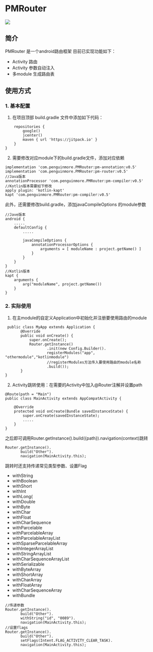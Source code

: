 # PMRouter
[![](https://jitpack.io/v/com.penguinmore/PMRouter.svg)](https://jitpack.io/#com.penguinmore/PMRouter)

## 简介
PMRouter 是一个android路由框架 目前已实现功能如下：
* Activity 路由
* Activity 参数自动注入
* 多module 生成路由表

## 使用方式

### 1. 基本配置

1. 在项目顶部 build.gradle 文件中添加如下代码：

```allprojects {
    repositories {
        google()
        jcenter()
        maven { url 'https://jitpack.io' }
    }
}
```
2. 需要修改对应module下的build.gradle文件，添加对应依赖

```
implementation 'com.penguinmore.PMRouter:pm-annotation:v0.5'
implementation 'com.penguinmore.PMRouter:pm-router:v0.5'
//Java版本
annotationProcessor 'com.penguinmore.PMRouter:pm-compiler:v0.5'
//Kotlin版本需要如下修改
apply plugin: 'kotlin-kapt'
kapt 'com.penguinmore.PMRouter:pm-compiler:v0.5'
```

此外，还需要修改build.gradle，添加javaCompileOptions 的module参数

```
//Jave版本
android {
    .....
    defaultConfig {
        .....

        javaCompileOptions {
            annotationProcessorOptions {
                arguments = [ moduleName : project.getName() ]
            }
        }
    }
}
//Kotlin版本
kapt {
    arguments {
        arg("moduleName", project.getName())
    }
}
```

### 2. 实际使用

1. 在主module的自定义Application中初始化并注册要使用路由的module

```
 public class MyApp extends Application {
       @Override
       public void onCreate() {
           super.onCreate();
           Router.getInstance()
                   .init(new Config.Builder().
                   registerModules("app", "othermodule","kotlinmodule")
                   //registerModules方法传入要使用路由的module名称
                   .build());
       }
}
```

2. Activity跳转使用：在需要的Activity中加入@Router注解并设置path

```
@Route(path = "Main")
public class MainActivity extends AppCompatActivity {

    @Override
    protected void onCreate(Bundle savedInstanceState) {
        super.onCreate(savedInstanceState);
        .....
    }
}
```
之后即可调用Router.getInstance().build({path}).navigation(context)跳转

```
Router.getInstance().
       build("Other").
       navigation(MainActivity.this);
```

跳转时还支持传递常见类型参数、设置Flag
* withString
* withBoolean
* withShort
* withInt
* withLong(
* withDouble
* withByte
* withChar
* withFloat
* withCharSequence
* withParcelable
* withParcelableArray
* withParcelableArrayList
* withSparseParcelableArray
* withIntegerArrayList
* withStringArrayList
* withCharSequenceArrayList
* withSerializable
* withByteArray
* withShortArray
* withCharArray
* withFloatArray
* withCharSequenceArray
* withBundle

```
//传递参数
Router.getInstance().
       build("Other").
       withString("id", "0089").
       navigation(MainActivity.this);
//设置flags
Router.getInstance().
       build("Other").
       setFlags(Intent.FLAG_ACTIVITY_CLEAR_TASK).
       navigation(MainActivity.this);
```




